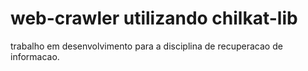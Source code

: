 # web-crawler utilizando chilkat-lib

trabalho em desenvolvimento para a disciplina de recuperacao de informacao.